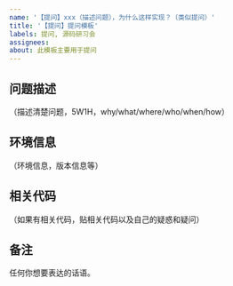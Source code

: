 ```yaml
---
name: '【提问】xxx（描述问题），为什么这样实现？（类似提问）'
title: '【提问】提问模板'
labels: 提问, 源码研习会
assignees: 
about: 此模板主要用于提问
---
```


## 问题描述

（描述清楚问题，5W1H，why/what/where/who/when/how）

## 环境信息

（环境信息，版本信息等）

## 相关代码

（如果有相关代码，贴相关代码以及自己的疑惑和疑问）

## 备注

任何你想要表达的话语。
